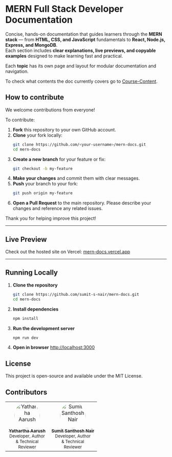 
# MERN Full Stack Developer Documentation

Concise, hands-on documentation that guides learners through the **MERN stack** — from **HTML, CSS, and JavaScript** fundamentals to **React, Node.js, Express, and MongoDB**.  
Each section includes **clear explanations, live previews, and copyable examples** designed to make learning fast and practical.

Each **topic** has its own page and layout for modular documentation and navigation.

To check what contents the doc currently covers go to [Course-Content](https://github.com/sumit-s-nair/mern-docs/tree/main/course-content.md).

## How to contribute

We welcome contributions from everyone!

To contribute:
1. **Fork** this repository to your own GitHub account.
2. **Clone** your fork locally:
	```bash
	git clone https://github.com/<your-username>/mern-docs.git
	cd mern-docs
	```
3. **Create a new branch** for your feature or fix:
	```bash
	git checkout -b my-feature
	```
4. **Make your changes** and commit them with clear messages.
5. **Push** your branch to your fork:
	```bash
	git push origin my-feature
	```
6. **Open a Pull Request** to the main repository. Please describe your changes and reference any related issues.

Thank you for helping improve this project!


---


## Live Preview

Check out the hosted site on Vercel: [mern-docs.vercel.app](https://mern-docs.vercel.app/)

---


## Running Locally

1. **Clone the repository**
	```bash
	git clone https://github.com/sumit-s-nair/mern-docs.git
	cd mern-docs
	```
2. **Install dependencies**
	```bash
	npm install
	```
3. **Run the development server**
	```bash
	npm run dev
	```
4. **Open in browser**
	[http://localhost:3000](http://localhost:3000)




## License
This project is open-source and available under the MIT License.



## Contributors

<table>
	<tr>
		<td align="center">
					<a href="https://github.com/Yathartha19">
						<img src="https://avatars.githubusercontent.com/Yathartha19" width="80" alt="Yathartha Aarush" style="border-radius:50%"/><br/>
						<sub><b>Yathartha Aarush</b></sub>
					</a>
			<br/>
			<span style="font-size:13px;display:inline-block;max-width:120px;word-break:break-word;white-space:normal;line-height:1.3;text-align:center;">Developer, Author & Technical Reviewer</span>
		</td>
		<td align="center">
					<a href="https://github.com/sumit-s-nair">
						<img src="https://avatars.githubusercontent.com/sumit-s-nair" width="80" alt="Sumit Santhosh Nair" style="border-radius:50%"/><br/>
						<sub><b>Sumit Santhosh Nair</b></sub>
					</a>
			<br/>
			<span style="font-size:13px;display:inline-block;max-width:120px;word-break:break-word;white-space:normal;line-height:1.3;text-align:center;">Developer, Author & Technical Reviewer</span>
		</td>
	</tr>
</table>
